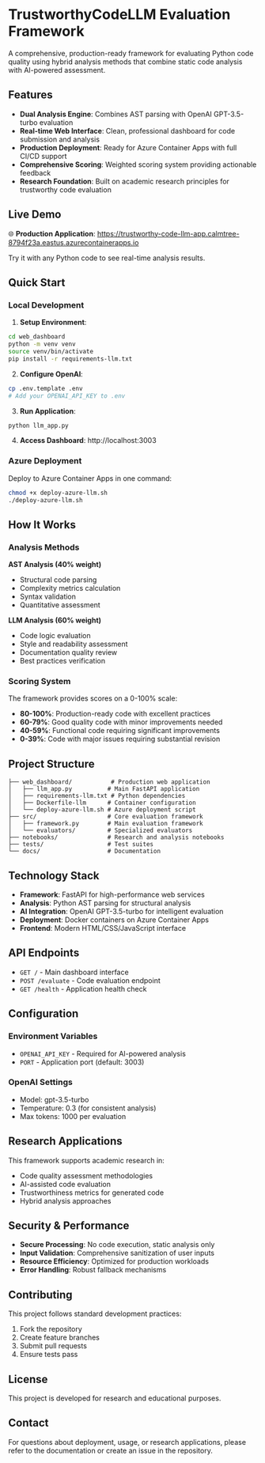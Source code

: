 # TrustworthyCodeLLM Evaluation Framework

A comprehensive, production-ready framework for evaluating Python code quality using hybrid analysis methods that combine static code analysis with AI-powered assessment.

## Features

- **Dual Analysis Engine**: Combines AST parsing with OpenAI GPT-3.5-turbo evaluation
- **Real-time Web Interface**: Clean, professional dashboard for code submission and analysis
- **Production Deployment**: Ready for Azure Container Apps with full CI/CD support
- **Comprehensive Scoring**: Weighted scoring system providing actionable feedback
- **Research Foundation**: Built on academic research principles for trustworthy code evaluation

## Live Demo

🌐 **Production Application**: https://trustworthy-code-llm-app.calmtree-8794f23a.eastus.azurecontainerapps.io

Try it with any Python code to see real-time analysis results.

## Quick Start

### Local Development

1. **Setup Environment**:
```bash
cd web_dashboard
python -m venv venv
source venv/bin/activate
pip install -r requirements-llm.txt
```

2. **Configure OpenAI**:
```bash
cp .env.template .env
# Add your OPENAI_API_KEY to .env
```

3. **Run Application**:
```bash
python llm_app.py
```

4. **Access Dashboard**: http://localhost:3003

### Azure Deployment

Deploy to Azure Container Apps in one command:

```bash
chmod +x deploy-azure-llm.sh
./deploy-azure-llm.sh
```

## How It Works

### Analysis Methods

**AST Analysis (40% weight)**
- Structural code parsing
- Complexity metrics calculation
- Syntax validation
- Quantitative assessment

**LLM Analysis (60% weight)**
- Code logic evaluation
- Style and readability assessment
- Documentation quality review
- Best practices verification

### Scoring System

The framework provides scores on a 0-100% scale:
- **80-100%**: Production-ready code with excellent practices
- **60-79%**: Good quality code with minor improvements needed
- **40-59%**: Functional code requiring significant improvements
- **0-39%**: Code with major issues requiring substantial revision

## Project Structure

```
├── web_dashboard/           # Production web application
│   ├── llm_app.py          # Main FastAPI application
│   ├── requirements-llm.txt # Python dependencies
│   ├── Dockerfile-llm      # Container configuration
│   └── deploy-azure-llm.sh # Azure deployment script
├── src/                    # Core evaluation framework
│   ├── framework.py        # Main evaluation framework
│   └── evaluators/         # Specialized evaluators
├── notebooks/              # Research and analysis notebooks
├── tests/                  # Test suites
└── docs/                   # Documentation
```

## Technology Stack

- **Framework**: FastAPI for high-performance web services
- **Analysis**: Python AST parsing for structural analysis
- **AI Integration**: OpenAI GPT-3.5-turbo for intelligent evaluation
- **Deployment**: Docker containers on Azure Container Apps
- **Frontend**: Modern HTML/CSS/JavaScript interface

## API Endpoints

- `GET /` - Main dashboard interface
- `POST /evaluate` - Code evaluation endpoint
- `GET /health` - Application health check

## Configuration

### Environment Variables

- `OPENAI_API_KEY` - Required for AI-powered analysis
- `PORT` - Application port (default: 3003)

### OpenAI Settings

- Model: gpt-3.5-turbo
- Temperature: 0.3 (for consistent analysis)
- Max tokens: 1000 per evaluation

## Research Applications

This framework supports academic research in:
- Code quality assessment methodologies
- AI-assisted code evaluation
- Trustworthiness metrics for generated code
- Hybrid analysis approaches

## Security & Performance

- **Secure Processing**: No code execution, static analysis only
- **Input Validation**: Comprehensive sanitization of user inputs
- **Resource Efficiency**: Optimized for production workloads
- **Error Handling**: Robust fallback mechanisms

## Contributing

This project follows standard development practices:

1. Fork the repository
2. Create feature branches
3. Submit pull requests
4. Ensure tests pass

## License

This project is developed for research and educational purposes.

## Contact

For questions about deployment, usage, or research applications, please refer to the documentation or create an issue in the repository.
